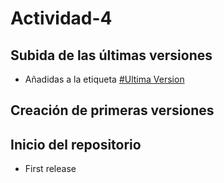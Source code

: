 # Actividad-4


## Subida de las últimas versiones

* Añadidas a la etiqueta [#Ultima Version](https://github.com/github/markup/pull/1268)

## Creación de primeras versiones

## Inicio del repositorio

* First release
